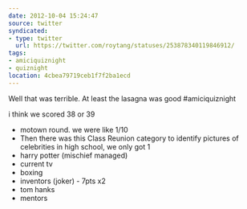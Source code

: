 ```yaml
---
date: 2012-10-04 15:24:47
source: twitter
syndicated:
- type: twitter
  url: https://twitter.com/roytang/statuses/253878340119846912/
tags:
- amiciquiznight
- quiznight
location: 4cbea79719ceb1f7f2ba1ecd
---
```


Well that was terrible. At least the lasagna was good #amiciquiznight

i think we scored 38 or 39 

- motown round. we were like 1/10
- Then there was this Class Reunion category to identify pictures of celebrities in high school, we only got 1
- harry potter (mischief managed)
- current tv
- boxing
- inventors (joker) - 7pts x2
- tom hanks
- mentors